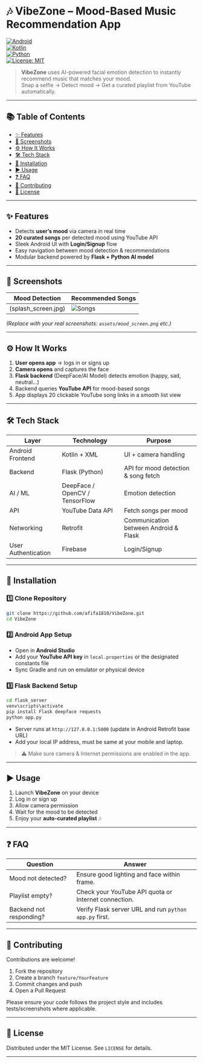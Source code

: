 # 🎶 VibeZone – Mood-Based Music Recommendation App  

[![Android](https://img.shields.io/badge/Platform-Android-green.svg)](#)  
[![Kotlin](https://img.shields.io/badge/Code-Kotlin-purple.svg)](#)  
[![Python](https://img.shields.io/badge/Backend-Flask-blue.svg)](#)  
[![License: MIT](https://img.shields.io/badge/License-MIT-yellow.svg)](LICENSE)

> **VibeZone** uses AI-powered facial emotion detection to instantly recommend music that matches your mood.  
> Snap a selfie → Detect mood → Get a curated playlist from YouTube automatically.  

---

## 📚 Table of Contents
- [✨ Features](#-features)
- [📸 Screenshots](#-screenshots)
- [⚙️ How It Works](#%EF%B8%8F-how-it-works)
- [🛠 Tech Stack](#-tech-stack)
- [🚀 Installation](#-installation)
- [▶️ Usage](#%EF%B8%8F-usage)
- [❓ FAQ](#-faq)
- [🤝 Contributing](#-contributing)
- [📜 License](#-license)

---

## ✨ Features
- Detects **user’s mood** via camera in real time  
- **20 curated songs** per detected mood using YouTube API  
- Sleek Android UI with **Login/Signup** flow  
- Easy navigation between mood detection & recommendations  
- Modular backend powered by **Flask + Python AI model**  

---

## 📸 Screenshots

| Mood Detection | Recommended Songs |
|----------------|-------------------|
| (splash_screen.jpg) | ![Songs](assets/song_screen.png) |

*(Replace with your real screenshots: `assets/mood_screen.png` etc.)*

---

## ⚙️ How It Works
1. **User opens app** → logs in or signs up  
2. **Camera opens** and captures the face  
3. **Flask backend** (DeepFace/AI Model) detects emotion (happy, sad, neutral…)  
4. Backend queries **YouTube API** for mood-based songs  
5. App displays 20 clickable YouTube song links in a smooth list view  

---

## 🛠 Tech Stack

| Layer | Technology | Purpose |
|-------|------------|----------|
| Android Frontend | Kotlin + XML | UI + camera handling |
| Backend | Flask (Python) | API for mood detection & song fetch |
| AI / ML | DeepFace / OpenCV / TensorFlow | Emotion detection |
| API | YouTube Data API | Fetch songs per mood |
| Networking | Retrofit | Communication between Android & Flask |
| User Authentication | Firebase | Login/Signup |

---

## 🚀 Installation

### 1️⃣ Clone Repository  
```bash
git clone https://github.com/afifa1810/VibeZone.git
cd VibeZone
```

### 2️⃣ Android App Setup  
- Open in **Android Studio**  
- Add your **YouTube API key** in `local.properties` or the designated constants file  
- Sync Gradle and run on emulator or physical device  

### 3️⃣ Flask Backend Setup  
```bash
cd flask_server
venv\scripts\activate
pip install Flask deepface requests
python app.py
```
- Server runs at `http://127.0.0.1:5000` (update in Android Retrofit base URL)
- Add your local IP address, must be same at your mobile and laptop.

> ⚠️ Make sure camera & Internet permissions are enabled in the app.

---

## ▶️ Usage
1. Launch **VibeZone** on your device  
2. Log in or sign up  
3. Allow camera permission  
4. Wait for the mood to be detected  
5. Enjoy your **auto-curated playlist** 🎶  

---

## ❓ FAQ

| Question | Answer |
|----------|--------|
| Mood not detected? | Ensure good lighting and face within frame. |
| Playlist empty? | Check your YouTube API quota or Internet connection. |
| Backend not responding? | Verify Flask server URL and run `python app.py` first. |

---

## 🤝 Contributing
Contributions are welcome!  

1. Fork the repository  
2. Create a branch `feature/YourFeature`  
3. Commit changes and push  
4. Open a Pull Request  

Please ensure your code follows the project style and includes tests/screenshots where applicable.

---

## 📜 License
Distributed under the MIT License. See `LICENSE` for details.

---
